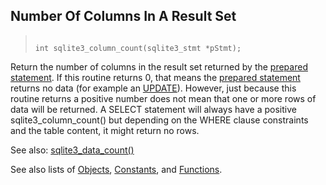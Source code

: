 ## Number Of Columns In A Result Set




> ```
> 
> int sqlite3_column_count(sqlite3_stmt *pStmt);
> 
> ```



Return the number of columns in the result set returned by the
[prepared statement](../c3ref/stmt.html). If this routine returns 0, that means the
[prepared statement](../c3ref/stmt.html) returns no data (for example an [UPDATE](../lang_update.html)).
However, just because this routine returns a positive number does not
mean that one or more rows of data will be returned. A SELECT statement
will always have a positive sqlite3\_column\_count() but depending on the
WHERE clause constraints and the table content, it might return no rows.


See also: [sqlite3\_data\_count()](../c3ref/data_count.html)


See also lists of
 [Objects](../c3ref/objlist.html),
 [Constants](../c3ref/constlist.html), and
 [Functions](../c3ref/funclist.html).


